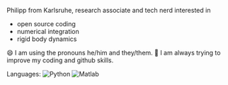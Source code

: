 Philipp from Karlsruhe, research associate and tech nerd interested in
- open source coding
- numerical integration
- rigid body dynamics


😄 I am using the pronouns he/him and they/them.
🌱 I am always trying to improve my coding and github skills.

Languages:
![Python](https://img.shields.io/badge/-Python-4B8BBE?&logo=Python&logoColor=fff)
![Matlab](https://img.shields.io/badge/-Matlab-blue)

<!--
**philipplk/philipplk** is a ✨ _special_ ✨ repository because its `README.md` (this file) appears on your GitHub profile.

Here are some ideas to get you started:

- 🔭 I’m currently working on ...
-  I’m currently learning ...
- 👯 I’m looking to collaborate on ...
- 🤔 I’m looking for help with ...
- 💬 Ask me about ...
- 📫 How to reach me: ...
- 😄 Pronouns: ...
- ⚡ Fun fact: ...
-->
